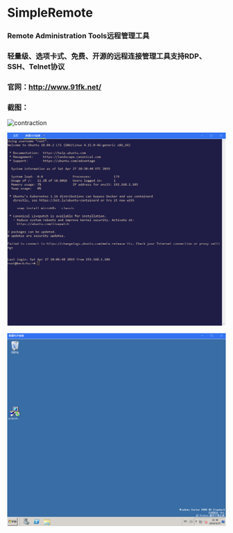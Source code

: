 # SimpleRemote
### Remote Administration Tools远程管理工具

### 轻量级、选项卡式、免费、开源的远程连接管理工具支持RDP、SSH、Telnet协议

### 官网：http://www.91fk.net/

### 截图：

![contraction](./master/assets/contraction.png)

![sshlink](.\assets\sshlink.png)

![externalwindow](.\assets\externalwindow.png)
